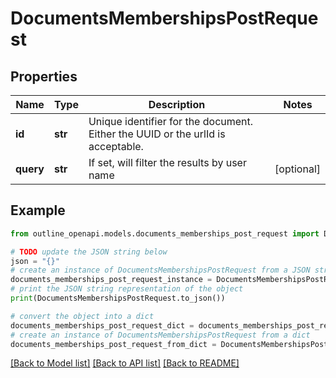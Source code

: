 # DocumentsMembershipsPostRequest


## Properties

Name | Type | Description | Notes
------------ | ------------- | ------------- | -------------
**id** | **str** | Unique identifier for the document. Either the UUID or the urlId is acceptable. | 
**query** | **str** | If set, will filter the results by user name | [optional] 

## Example

```python
from outline_openapi.models.documents_memberships_post_request import DocumentsMembershipsPostRequest

# TODO update the JSON string below
json = "{}"
# create an instance of DocumentsMembershipsPostRequest from a JSON string
documents_memberships_post_request_instance = DocumentsMembershipsPostRequest.from_json(json)
# print the JSON string representation of the object
print(DocumentsMembershipsPostRequest.to_json())

# convert the object into a dict
documents_memberships_post_request_dict = documents_memberships_post_request_instance.to_dict()
# create an instance of DocumentsMembershipsPostRequest from a dict
documents_memberships_post_request_from_dict = DocumentsMembershipsPostRequest.from_dict(documents_memberships_post_request_dict)
```
[[Back to Model list]](../README.md#documentation-for-models) [[Back to API list]](../README.md#documentation-for-api-endpoints) [[Back to README]](../README.md)


